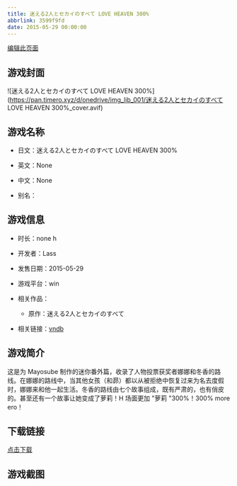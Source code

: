 ```yaml
---
title: 迷える2人とセカイのすべて LOVE HEAVEN 300%
abbrlink: 3599f9fd
date: 2015-05-29 00:00:00
---
```

[编辑此页面](https://github.com/ACG-3/ADV3-source/blob/main/source/_posts/%E8%BF%B7%E3%81%88%E3%82%8B2%E4%BA%BA%E3%81%A8%E3%82%BB%E3%82%AB%E3%82%A4%E3%81%AE%E3%81%99%E3%81%B9%E3%81%A6%20LOVE%20HEAVEN%20300%25.md)

## 游戏封面

![迷える2人とセカイのすべて LOVE HEAVEN 300%](https://pan.timero.xyz/d/onedrive/img_lib_001/迷える2人とセカイのすべて LOVE HEAVEN 300%_cover.avif)


## 游戏名称

- 日文：迷える2人とセカイのすべて LOVE HEAVEN 300%
- 英文：None
- 中文：None

- 别名：


## 游戏信息

- 时长：none h
- 开发者：Lass
- 发售日期：2015-05-29
- 游戏平台：win
- 相关作品：
   - 原作：迷える2人とセカイのすべて

- 相关链接：[vndb](https://vndb.org/v16883)


## 游戏简介

这是为 Mayosube 制作的迷你番外篇，收录了人物投票获奖者娜娜和冬香的路线。在娜娜的路线中，当其他女孩（和昴）都以从被拒绝中恢复过来为名去度假时，娜娜来和他一起生活。冬香的路线由七个故事组成，既有严肃的，也有俏皮的。甚至还有一个故事让她变成了萝莉！H 场面更加 "萝莉 "300%！300% more ero！




## 下载链接

[点击下载](https://pan.timero.xyz/onedrive/adv_lib_001/%E8%BF%B7%E3%81%88%E3%82%8B2%E4%BA%BA%E3%81%A8%E3%82%BB%E3%82%AB%E3%82%A4%E3%81%AE%E3%81%99%E3%81%B9%E3%81%A6%20LOVE%20HEAVEN%20300%25)


## 游戏截图


